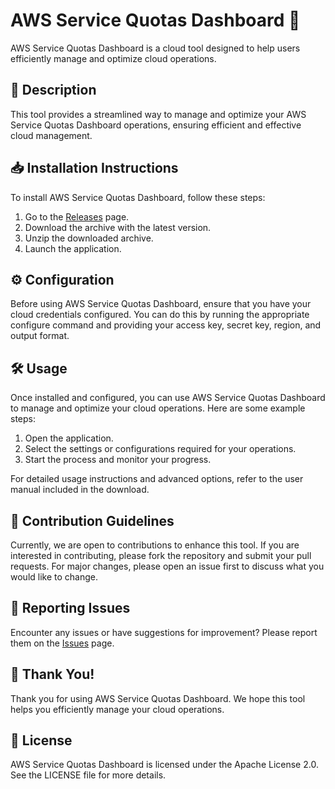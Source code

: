 
# AWS Service Quotas Dashboard 🚀

AWS Service Quotas Dashboard is a cloud tool designed to help users efficiently manage and optimize cloud operations.

## 📜 Description

This tool provides a streamlined way to manage and optimize your AWS Service Quotas Dashboard operations, ensuring efficient and effective cloud management.

## 📥 Installation Instructions

To install AWS Service Quotas Dashboard, follow these steps:

1. Go to the [Releases](../../releases) page.
2. Download the archive with the latest version.
3. Unzip the downloaded archive.
4. Launch the application.

## ⚙️ Configuration

Before using AWS Service Quotas Dashboard, ensure that you have your cloud credentials configured. You can do this by running the appropriate configure command and providing your access key, secret key, region, and output format.

## 🛠️ Usage

Once installed and configured, you can use AWS Service Quotas Dashboard to manage and optimize your cloud operations. Here are some example steps:

1. Open the application.
2. Select the settings or configurations required for your operations.
3. Start the process and monitor your progress.

For detailed usage instructions and advanced options, refer to the user manual included in the download.

## 🤝 Contribution Guidelines

Currently, we are open to contributions to enhance this tool. If you are interested in contributing, please fork the repository and submit your pull requests. For major changes, please open an issue first to discuss what you would like to change.

## 🐞 Reporting Issues

Encounter any issues or have suggestions for improvement? Please report them on the [Issues](../../issues) page.

## 🌟 Thank You!

Thank you for using AWS Service Quotas Dashboard. We hope this tool helps you efficiently manage your cloud operations.

## 📄 License

AWS Service Quotas Dashboard is licensed under the Apache License 2.0. See the LICENSE file for more details.
